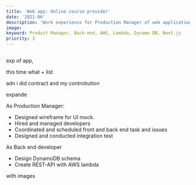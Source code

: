 ```yaml
---
title: 'Web app: Online course provider'
date: '2021-06'
description: 'Work experience for Production Manager of web application, which is open online course provider aimed at professional adults and students. In addition, contributed as back-end developer'
image: 
keyword: Product Manager, Back-end, AWS, Lambda, Dynamo DB, Next.js
priority: 3
---
```


## 

exp of app,

this time what + list

adn i did contract 
and my controbution 

expande

As Production Manager:
- Designed wireframe for UI mock.
- Hired and managed developers
- Coordinated and scheduled front and back end task and issues
- Designed and conducted integration test

As Back end developer
- Design DynamoDB schema
- Create REST-API with AWS lambda

with images